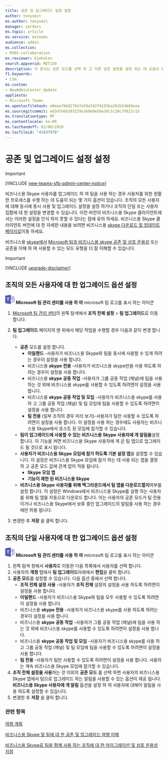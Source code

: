 ```yaml
---
title: 공존 및 업그레이드 설정 설정
author: tonysmit
ms.author: tonysmit
manager: serdars
ms.topic: article
ms.service: msteams
audience: admin
ms.collection:
- M365-collaboration
ms.reviewer: bjwhalen
search.appverid: MET150
description: 이 문서는 공존 모드를 선택 하 고 다른 공존 설정을 설정 하는 데 도움이 될 것입니다.
f1.keywords:
- CSH
ms.custom:
- NewAdminCenter_Update
appliesto:
- Microsoft Teams
ms.openlocfilehash: e0eee70dd27647e59a742f4155ba292b54684eaa
ms.sourcegitcommit: ed3d7ebb193229cab9e0e5be3dc1c28c3f622c1b
ms.translationtype: MT
ms.contentlocale: ko-KR
ms.lasthandoff: 02/06/2020
ms.locfileid: "41837978"
---
```

# <a name="setting-your-coexistence-and-upgrade-settings"></a>공존 및 업그레이드 설정 설정

> [!IMPORTANT]
> [!INCLUDE [new-teams-sfb-admin-center-notice](includes/new-teams-sfb-admin-center-notice.md)]

비즈니스용 Skype 사용자를 업그레이드 하 여 팀을 사용 하는 경우 사용자를 위한 원활한 프로세스를 수행 하는 데 도움이 되는 몇 가지 옵션이 있습니다. 조직의 모든 사용자에 대해 동시에 동시 사용 및 업그레이드 설정을 설정 하거나 조직의 단일 또는 사용자 집합에 대 한 설정을 변경할 수 있습니다. 이전 버전의 비즈니스용 Skype 클라이언트에서는 이러한 설정을 인식 하지 못할 수 있다는 점에 유의 하세요. 비즈니스용 Skype 클라이언트 버전에 대 한 자세한 내용을 보려면 비즈니스용 [skype 다운로드 및 업데이트 페이지로](https://docs.microsoft.com/skypeforbusiness/software-updates)이동 하세요. 

비즈니스용 [skype에서](coexistence-chat-calls-presence.md) [Microsoft 팀과 비즈니스용 skype 공존 및 상호 운용성](teams-and-skypeforbusiness-coexistence-and-interoperability.md) 또는 공존을 이해 하 여 사용할 수 있는 모드 유형을 더 잘 이해할 수 있습니다.  

> [!IMPORTANT]
> [!INCLUDE [upgrade-disclaimer](includes/upgrade-disclaimer.md)]


## <a name="set-upgrade-options-for-all-users-in-your-organization"></a>조직의 모든 사용자에 대 한 업그레이드 옵션 설정

![](media/teams-logo-30x30.png) **Microsoft 팀 관리 센터를 사용 하 여** microsoft 팀 로고를 표시 하는 아이콘

1. [Microsoft 팀 관리 센터](https://admin.teams.microsoft.com/)의 왼쪽 탐색에서 **조직 전체 설정** > **팀 업그레이드**로 이동 합니다. 

2. **팀 업그레이드** 페이지의 맨 위에서 해당 작업을 수행할 경우 다음과 같이 변경 합니다.
    - **공존** 모드를 설정 합니다.
        - **아일랜드** -사용자가 비즈니스용 Skype와 팀을 동시에 사용할 수 있게 하려는 경우이 설정을 사용 합니다.
        - 비즈니스용 **skype 전용** -사용자가 비즈니스용 skype만을 사용 하도록 하려는 경우이 설정을 사용 합니다.
        - 비즈니스용 **skype 공동 작업** -사용자가 그룹 공동 작업 (채널)에 팀을 사용 하는 것 외에 비즈니스용 skype를 사용할 수 있도록 하려면이 설정을 사용 합니다.
        - 비즈니스용 **skype 공동 작업 및 모임** -사용자가 비즈니스용 skype를 사용 하 고 그룹 공동 작업 (채널) 및 팀 모임에 팀을 사용할 수 있도록 하려면이 설정을 사용 합니다.
        - **팀 전용** (일부 조직의 경우 미리 보기)-사용자가 팀만 사용할 수 있도록 하려면이 설정을 사용 합니다. 이 설정을 사용 하는 경우에도 사용자는 비즈니스용 Skype에서 호스트 된 모임에 참가할 수 있습니다.
    - **팀이 업그레이드에 사용할 수 있는 비즈니스용 Skype 사용자에 게 알림을**설정 합니다. 이 기능을 켜면 비즈니스용 Skype 사용자에 게 곧 팀 앱으로 업그레이드 될 것으로 표시 됩니다.
    - **사용자가 비즈니스용 Skype 모임에 참가 하도록 기본 설정 앱**을 설정할 수 있습니다. 이 설정은 비즈니스용 Skype 모임에 참가 하는 데 사용 되는 앱을 결정 하 고 공존 모드 값에 관계 없이 적용 됩니다.
      - **Skype 모임 앱**
      - **기능이 제한 된 비즈니스용 Skype**
    - **비즈니스용 Skype 사용자를 위해 백그라운드에서 팀 앱을 다운로드할지**여부를 설정 합니다.  이 설정은 Windows에서 비즈니스용 Skype를 실행 하는 사용자를 위해 팀 앱을 자동으로 다운로드 합니다. 이는 사용자의 공존 모드가 팀 전용 이거나 비즈니스용 Skype에서 보류 중인 업그레이드의 알림을 사용 하는 경우에만 허용 됩니다.
3. 변경한 후 **저장** 을 클릭 합니다.

## <a name="set-upgrade-options-for-a-single-user-in-your-organization"></a>조직의 단일 사용자에 대 한 업그레이드 옵션 설정

![](media/teams-logo-30x30.png) **Microsoft 팀 관리 센터를 사용 하 여** microsoft 팀 로고를 표시 하는 아이콘

1. 왼쪽 탐색 창에서 **사용자**로 이동한 다음 목록에서 사용자를 선택 합니다. 
2. 사용자의 **계정** 탭에서 **팀 업그레이드**아래에서 **편집**을 클릭 합니다.
3. **공존 모드**를 설정할 수 있습니다. 다음 옵션 중에서 선택 합니다.
     - **조직 전체 설정 사용** -사용자가 **조직 전체** 설정의 설정을 사용 하도록 하려면이 설정을 사용 합니다. 
     - **아일랜드** -사용자가 비즈니스용 Skype와 팀을 모두 사용할 수 있도록 하려면이 설정을 사용 합니다. 
     - 비즈니스용 **skype 전용** -사용자가 비즈니스용 skype를 사용 하도록 하려는 경우이 설정을 사용 합니다.
     - 비즈니스용 **skype 공동 작업** -사용자가 그룹 공동 작업 (채널)에 팀을 사용 하는 것 외에 비즈니스용 skype를 사용할 수 있도록 하려면이 설정을 사용 합니다.
      - 비즈니스용 **skype 공동 작업 및 모임** -사용자가 비즈니스용 skype를 사용 하 고 그룹 공동 작업 (채널) 및 팀 모임에 팀을 사용할 수 있도록 하려면이 설정을 사용 합니다.
     - **팀 전용** -사용자가 팀만 사용할 수 있도록 하려면이 설정을 사용 합니다. 사용자는 계속 비즈니스용 Skype 모임에 참가할 수 있습니다.
4. **조직 전체 설정을 사용**하는 것 이외의 **공존 모드** 를 선택 하면 사용자의 비즈니스용 Skype 앱에서 팀으로 업그레이드 하는 알림을 사용할 수 있는 옵션이 제공 됩니다. **비즈니스용 Skype 사용자에 게 알림** 옵션을 설정 하 여 사용자에 대해이 알림을 사용 하도록 설정할 수 있습니다.
5. 변경한 후 **저장** 을 클릭 합니다.

### <a name="related-topics"></a>관련 항목
[여행 계획](upgrade-plan-journey.md)

[비즈니스용 Skype 및 팀에 대 한 공존 및 업그레이드 여행 이해](upgrade-and-coexistence-of-skypeforbusiness-and-teams.md)

[비즈니스용 Skype로 팀을 함께 사용 하는 조직에 대 한 마이그레이션 및 상호 운용성 지침](migration-interop-guidance-for-teams-with-skype.md)
